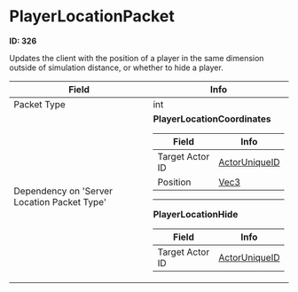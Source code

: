 # PlayerLocationPacket

__ID: 326__

Updates the client with the position of a player in the same dimension outside of simulation distance, or whether to hide a player.

<table><thead><tr><th>Field</th><th>Info</th></tr></thead><tbody>
<tr><td>Packet Type</td><td>int</td></tr>
<tr><td>Dependency on 'Server Location Packet Type'</td><td><b>PlayerLocationCoordinates</b><br>
  <table><thead><tr><th>Field</th><th>Info</th></tr></thead><tbody>
  <tr><td>Target Actor ID</td><td><a href="../types/ActorUniqueID.md">ActorUniqueID</a></td></tr>
  <tr><td>Position</td><td><a href="../types/Vec3.md">Vec3</a></td></tr>
  </tbody></table><hr>
  <b>PlayerLocationHide</b><br>
  <table><thead><tr><th>Field</th><th>Info</th></tr></thead><tbody>
  <tr><td>Target Actor ID</td><td><a href="../types/ActorUniqueID.md">ActorUniqueID</a></td></tr>
  </tbody></table></td></tr>
</tbody></table>